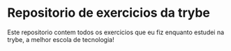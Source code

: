 # Repositorio de exercicios da trybe


Este repositorio contem todos os exercicios que eu fiz enquanto estudei na trybe, a melhor escola de tecnologia!
